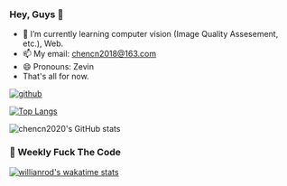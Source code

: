 ### Hey, Guys 👋
- 🌱 I’m currently learning computer vision (Image Quality Assesement, etc.), Web.
- 📫 My email: chencn2018@163.com
- 😄 Pronouns: Zevin
- That's all for now.

<a href="https://github.com/chencn2020">
        <img alt="github"
            src="https://img.shields.io/github/stars/chencn2020?affiliations=OWNER&color=%23ffe411&label=github%20stars&logo=github&logoColor=%23fffFF&style=flat" />
</a>
    

[![Top Langs](https://github-readme-stats.vercel.app/api/top-langs/?username=chencn2020&layout=compact)](https://github.com/anuraghazra/github-readme-stats)
<!-- ![](https://raw.githubusercontent.com/itgoyo/github-stats-transparent/output/generated/overview.svg) -->

![chencn2020's GitHub stats](https://github-readme-stats.vercel.app/api?username=chencn2020&count_private=true&show_icons=true&theme=dracula+)

### :dart: Weekly Fuck The Code
[![willianrod's wakatime stats](https://github-readme-stats.vercel.app/api/wakatime?username=48443dd4-bdd6-4c73-a7c0-b0a22342b83d)](https://github.com/anuraghazra/github-readme-stats)

